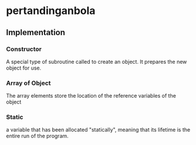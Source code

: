 # pertandinganbola
## Implementation
### Constructor
A special type of subroutine called to create an object. It prepares the new object for use.
### Array of Object
The array elements store the location of the reference variables of the object
### Static
a variable that has been allocated "statically", meaning that its lifetime is the entire run of the program.
